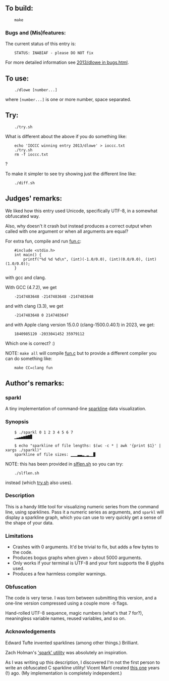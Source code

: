 ## To build:

``` <!---sh-->
    make
```


### Bugs and (Mis)features:

The current status of this entry is:

```
    STATUS: INABIAF - please DO NOT fix
```

For more detailed information see [2013/dlowe in bugs.html](../../bugs.html#2013_dlowe).


## To use:

``` <!---sh-->
    ./dlowe [number...]
```

where `[number...]` is one or more number, space separated.


## Try:

``` <!---sh-->
    ./try.sh
```

What is different about the above if you do something like:

``` <!---sh-->
    echo 'IOCCC winning entry 2013/dlowe' > ioccc.txt
    ./try.sh
    rm -f ioccc.txt
```

?

To make it simpler to see try showing just the different line like:

``` <!---sh-->
    ./diff.sh
```


## Judges' remarks:

We liked how this entry used Unicode, specifically UTF-8, in a somewhat
obfuscated way.

Also, why doesn't it crash but instead produces a correct output when called
with one argument or when all arguments are equal?

For extra fun, compile and run [fun.c](%%REPO_URL%%/2013/dlowe/fun.c):

``` <!---c-->
    #include <stdio.h>
    int main() {
        printf("%d %d %d\n", (int)(-1.0/0.0), (int)(0.0/0.0), (int)(1.0/0.0));
    }
```

with gcc and clang.


With GCC (4.7.2), we get

```
    -2147483648 -2147483648 -2147483648
```

and with clang (3.3), we get

```
    -2147483648 0 2147483647
```

and with Apple clang version 15.0.0 (clang-1500.0.40.1) in 2023, we get:

```
    1840985120 -2033041452 35979112
```

Which one is correct? :)

NOTE: `make all` will compile [fun.c](%%REPO_URL%%/2013/dlowe/fun.c) but to provide a different compiler
you can do something like:

``` <!---sh-->
    make CC=clang fun
```


## Author's remarks:

### sparkl

A tiny implementation of command-line
[sparkline](https://en.wikipedia.org/wiki/Sparkline) data visualization.

### Synopsis

``` <!---sh-->
    $ ./sparkl 0 1 2 3 4 5 6 7
    ▁▂▃▄▅▆▇▉

    $ echo "sparkline of file lengths: $(wc -c * | awk '{print $1}' | xargs ./sparkl)"
    sparkline of file sizes: ▁▁▁▃▃▂▁▂▁▁▉
```

NOTE: this has been provided in [slflen.sh](%%REPO_URL%%/2013/dlowe/slflen.sh) so you can try:

``` <!---sh-->
    ./slflen.sh
```

instead (which [try.sh](%%REPO_URL%%/2013/dlowe/try.sh) also uses).


### Description

This is a handy little tool for visualizing numeric series from the
command line, using sparklines. Pass it a numeric series as arguments, and
`sparkl` will display a sparkline graph, which you can use to very quickly get a
sense of the shape of your data.

### Limitations

* Crashes with 0 arguments. It'd be trivial to fix, but adds a few bytes to the
  code.
* Produces bogus graphs when given > about 5000 arguments.
* Only works if your terminal is UTF-8 and your font supports the 8 glyphs
  used.
* Produces a few harmless compiler warnings.


### Obfuscation

The code is very terse. I was torn between submitting this version, and a
one-line version compressed using a couple more `-D` flags.

Hand-rolled UTF-8 sequence, magic numbers (what's that 7 for?), meaningless
variable names, reused variables, and so on.


### Acknowledgements

Edward Tufte invented sparklines (among other things.) Brilliant.

Zach Holman's ['spark' utility](https://github.com/holman/spark) was absolutely
an inspiration.

As I was writing up this description, I discovered I'm not the first person to
write an obfuscated C sparkline utility! Vicent Martí created
[this one](https://gist.github.com/vmg/1368661) years (!) ago. (My
implementation is completely independent.)


<!--

    Copyright © 1984-2024 by Landon Curt Noll. All Rights Reserved.

    You are free to share and adapt this file under the terms of this license:

        Creative Commons Attribution-ShareAlike 4.0 International (CC BY-SA 4.0)

    For more information, see:

        https://creativecommons.org/licenses/by-sa/4.0/

-->
